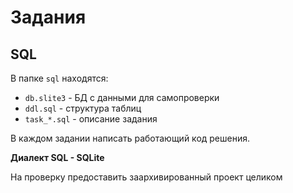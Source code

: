 # Задания
## SQL
В папке `sql` находятся:
* `db.slite3` - БД с данными для самопроверки
* `ddl.sql` - структура таблиц
* `task_*.sql` - описание задания

В каждом задании написать работающий код решения.

**Диалект SQL - SQLite**

На проверку предоставить заархивированный проект целиком